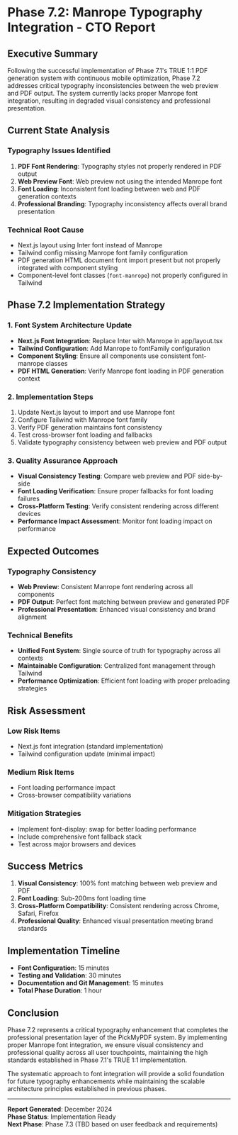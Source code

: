 # Phase 7.2: Manrope Typography Integration - CTO Report

## Executive Summary
Following the successful implementation of Phase 7.1's TRUE 1:1 PDF generation system with continuous mobile optimization, Phase 7.2 addresses critical typography inconsistencies between the web preview and PDF output. The system currently lacks proper Manrope font integration, resulting in degraded visual consistency and professional presentation.

## Current State Analysis

### Typography Issues Identified
1. **PDF Font Rendering**: Typography styles not properly rendered in PDF output
2. **Web Preview Font**: Web preview not using the intended Manrope font
3. **Font Loading**: Inconsistent font loading between web and PDF generation contexts
4. **Professional Branding**: Typography inconsistency affects overall brand presentation

### Technical Root Cause
- Next.js layout using Inter font instead of Manrope
- Tailwind config missing Manrope font family configuration  
- PDF generation HTML document font import present but not properly integrated with component styling
- Component-level font classes (`font-manrope`) not properly configured in Tailwind

## Phase 7.2 Implementation Strategy

### 1. Font System Architecture Update
- **Next.js Font Integration**: Replace Inter with Manrope in app/layout.tsx
- **Tailwind Configuration**: Add Manrope to fontFamily configuration
- **Component Styling**: Ensure all components use consistent font-manrope classes
- **PDF HTML Generation**: Verify Manrope font loading in PDF generation context

### 2. Implementation Steps
1. Update Next.js layout to import and use Manrope font
2. Configure Tailwind with Manrope font family
3. Verify PDF generation maintains font consistency
4. Test cross-browser font loading and fallbacks
5. Validate typography consistency between web preview and PDF output

### 3. Quality Assurance Approach
- **Visual Consistency Testing**: Compare web preview and PDF side-by-side
- **Font Loading Verification**: Ensure proper fallbacks for font loading failures
- **Cross-Platform Testing**: Verify consistent rendering across different devices
- **Performance Impact Assessment**: Monitor font loading impact on performance

## Expected Outcomes

### Typography Consistency
- **Web Preview**: Consistent Manrope font rendering across all components
- **PDF Output**: Perfect font matching between preview and generated PDF
- **Professional Presentation**: Enhanced visual consistency and brand alignment

### Technical Benefits
- **Unified Font System**: Single source of truth for typography across all contexts
- **Maintainable Configuration**: Centralized font management through Tailwind
- **Performance Optimization**: Efficient font loading with proper preloading strategies

## Risk Assessment

### Low Risk Items
- Next.js font integration (standard implementation)
- Tailwind configuration update (minimal impact)

### Medium Risk Items
- Font loading performance impact
- Cross-browser compatibility variations

### Mitigation Strategies
- Implement font-display: swap for better loading performance
- Include comprehensive font fallback stack
- Test across major browsers and devices

## Success Metrics
1. **Visual Consistency**: 100% font matching between web preview and PDF
2. **Font Loading**: Sub-200ms font loading time
3. **Cross-Platform Compatibility**: Consistent rendering across Chrome, Safari, Firefox
4. **Professional Quality**: Enhanced visual presentation meeting brand standards

## Implementation Timeline
- **Font Configuration**: 15 minutes
- **Testing and Validation**: 30 minutes  
- **Documentation and Git Management**: 15 minutes
- **Total Phase Duration**: 1 hour

## Conclusion
Phase 7.2 represents a critical typography enhancement that completes the professional presentation layer of the PickMyPDF system. By implementing proper Manrope font integration, we ensure visual consistency and professional quality across all user touchpoints, maintaining the high standards established in Phase 7.1's TRUE 1:1 implementation.

The systematic approach to font integration will provide a solid foundation for future typography enhancements while maintaining the scalable architecture principles established in previous phases.

---
**Report Generated**: December 2024  
**Phase Status**: Implementation Ready  
**Next Phase**: Phase 7.3 (TBD based on user feedback and requirements) 